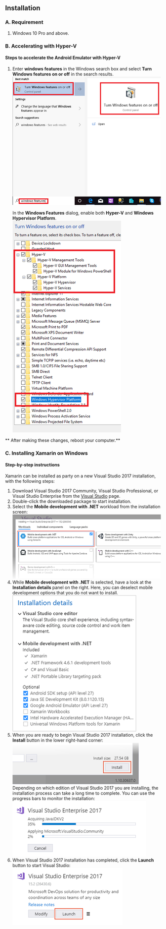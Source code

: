## Installation
### A. Requirement
1. Windows 10 Pro and above.

### B. Accelerating with Hyper-V
#### Steps to accelerate the Android Emulator with Hyper-V
1. Enter **windows features** in the Windows search box and select **Turn Windows features on or off** in the search results.
![](https://github.com/ceteongvanness/SP_XamarinWorkshop/blob/master/Images/A8.png)

	In the **Windows Features** dialog, enable both **Hyper-V** and **Windows Hypervisor Platform**.
![](https://github.com/ceteongvanness/SP_XamarinWorkshop/blob/master/Images/A9.png)

** After making these changes, reboot your computer.**

### C.  Installing Xamarin on Windows
#### Step-by-step instructions
Xamarin can be installed as party on a new Visual Studio 2017 installation, with the following steps:
1. Download Visual Studio 2017 Community, Visual Studio Professional, or Visual Studio Enterprise from the [Visual Studio](https://visualstudio.microsoft.com/vs/) page.
2. Double-click the downloaded package to start installation.
3. Select the **Mobile development with .NET** workload from the installation screen:
![](https://github.com/ceteongvanness/SP_XamarinWorkshop/blob/master/Images/A1.png)
4. While **Mobile development with .NET** is selected, have a look at the **Installation details** panel on the right. Here, you can deselect mobile development options that you do not want to install.
![](https://github.com/ceteongvanness/SP_XamarinWorkshop/blob/master/Images/A2.png)
5. When you are ready to begin Visual Studio 2017 installation, click the **Install** button in the lower right-hand corner:
![](https://github.com/ceteongvanness/SP_XamarinWorkshop/blob/master/Images/A3.png)
Depending on which edition of Visual Studio 2017 you are installing, the installation process can take a long time to complete. You can use the progress bars to monitor the installation:
![](https://github.com/ceteongvanness/SP_XamarinWorkshop/blob/master/Images/A4.png)
6. When Visual Studio 2017 installation has completed, click the **Launch** button to start Visual Studio:
![](https://github.com/ceteongvanness/SP_XamarinWorkshop/blob/master/Images/A5.png)


